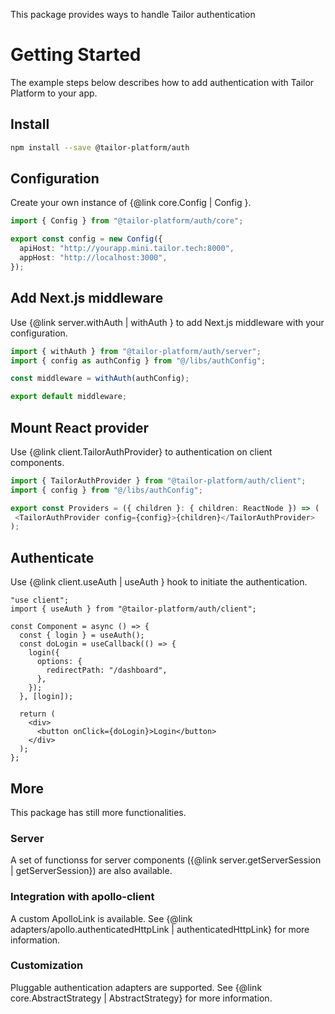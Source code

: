 This package provides ways to handle Tailor authentication

# Getting Started

The example steps below describes how to add authentication with Tailor Platform to your app.

## Install

```bash
npm install --save @tailor-platform/auth
```

## Configuration

Create your own instance of {@link core.Config | Config }.

```ts
import { Config } from "@tailor-platform/auth/core";

export const config = new Config({
  apiHost: "http://yourapp.mini.tailor.tech:8000",
  appHost: "http://localhost:3000",
});
```

## Add Next.js middleware

Use {@link server.withAuth | withAuth } to add Next.js middleware with your configuration.

```ts
import { withAuth } from "@tailor-platform/auth/server";
import { config as authConfig } from "@/libs/authConfig";

const middleware = withAuth(authConfig);

export default middleware;
```

## Mount React provider

Use {@link client.TailorAuthProvider} to authentication on client components.

```ts
import { TailorAuthProvider } from "@tailor-platform/auth/client";
import { config } from "@/libs/authConfig";

export const Providers = ({ children }: { children: ReactNode }) => (
 <TailorAuthProvider config={config}>{children}</TailorAuthProvider>
);
```

## Authenticate

Use {@link client.useAuth | useAuth } hook to initiate the authentication.

```tsx
"use client";
import { useAuth } from "@tailor-platform/auth/client";

const Component = async () => {
  const { login } = useAuth();
  const doLogin = useCallback(() => {
    login({
      options: {
        redirectPath: "/dashboard",
      },
    });
  }, [login]);

  return (
    <div>
      <button onClick={doLogin}>Login</button>
    </div>
  );
};
```

## More

This package has still more functionalities.

### Server

A set of functionss for server components ({@link server.getServerSession | getServerSession}) are also available.

### Integration with apollo-client

A custom ApolloLink is available. See {@link adapters/apollo.authenticatedHttpLink | authenticatedHttpLink} for more information.

### Customization

Pluggable authentication adapters are supported. See {@link core.AbstractStrategy | AbstractStrategy} for more information.
